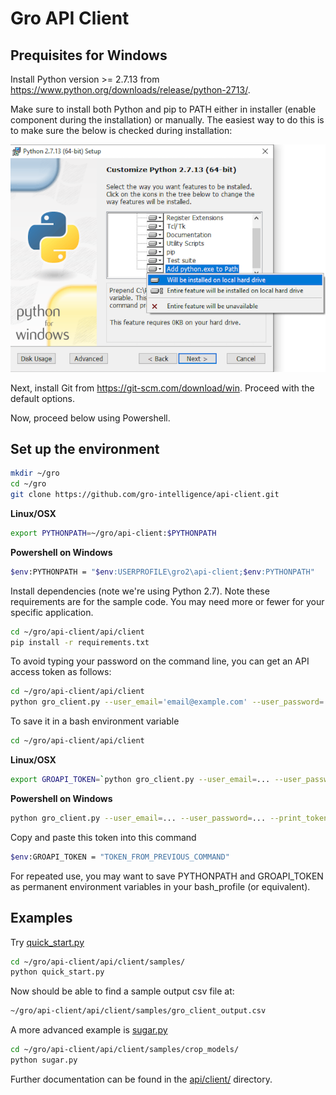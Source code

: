 # Gro API Client

## Prequisites for Windows

Install Python version >= 2.7.13 from https://www.python.org/downloads/release/python-2713/.

Make sure to install both Python and pip to PATH either in installer (enable component during the installation) or manually. The easiest way to do this is to make sure the below is checked during installation:

![readme_add_python_to_path_installer](readme_add_python_to_path_installer.png)

Next, install Git from https://git-scm.com/download/win. Proceed with the default options.

Now, proceed below using Powershell.


## Set up the environment

```sh
mkdir ~/gro
cd ~/gro
git clone https://github.com/gro-intelligence/api-client.git
```

__Linux/OSX__
```sh
export PYTHONPATH=~/gro/api-client:$PYTHONPATH
```
__Powershell on Windows__
```sh
$env:PYTHONPATH = "$env:USERPROFILE\gro2\api-client;$env:PYTHONPATH"
```

Install dependencies (note we're using Python 2.7). Note these requirements are for the sample code. You may need more or fewer for your specific application.

```sh
cd ~/gro/api-client/api/client
pip install -r requirements.txt
```

To avoid typing your password on the command line, you can get an API access token as follows:

```sh
cd ~/gro/api-client/api/client
python gro_client.py --user_email='email@example.com' --user_password='securePassword' --print_token
```

To save it in a bash environment variable

```sh
cd ~/gro/api-client/api/client
```

__Linux/OSX__
```sh
export GROAPI_TOKEN=`python gro_client.py --user_email=... --user_password=... --print_token`
```
__Powershell on Windows__
```sh
python gro_client.py --user_email=... --user_password=... --print_token
```
Copy and paste this token into this command
```sh
$env:GROAPI_TOKEN = "TOKEN_FROM_PREVIOUS_COMMAND"
```

For repeated use, you may want to save PYTHONPATH and GROAPI_TOKEN as permanent environment variables in your bash_profile (or equivalent).

## Examples

Try [quick_start.py](api/client/samples/quick_start.py)

```sh
cd ~/gro/api-client/api/client/samples/
python quick_start.py
```

Now should be able to find a sample output csv file at:

```sh
~/gro/api-client/api/client/samples/gro_client_output.csv
```

A more advanced example is [sugar.py](api/client/samples/crop_models/sugar.py)

```sh
cd ~/gro/api-client/api/client/samples/crop_models/
python sugar.py
```

Further documentation can be found in the [api/client/](api/client) directory.
